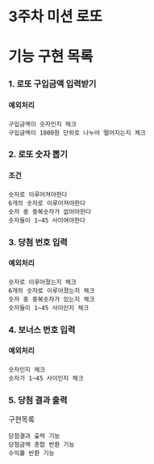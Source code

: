 # 3주차 미션 로또


# 기능 구현 목록

### 1. 로또 구입금액 입력받기
#### 예외처리
```
구입금액이 숫자인지 체크  
구입금액이 1000원 단위로 나누어 떨어지는지 체크
```  
### 2. 로또 숫자 뽑기
#### 조건
```
숫자로 이루어져야한다
6개의 숫자로 이루어져야한다
숫자 중 중복숫자가 없어야한다
숫자들이 1~45 사이여야한다
```

### 3. 당첨 번호 입력
#### 예외처리
```
숫자로 이루어졌는지 체크
6개의 숫자로 이루어졌는지 체크
숫자 중 중복숫자가 있는지 체크
숫자들이 1~45 사이인지 체크
```

### 4. 보너스 번호 입력
#### 예외처리
```
숫자인지 체크
숫자가 1~45 사이인지 체크
```

### 5. 당첨 결과 출력  
구현목록
```
당첨결과 출력 기능
당첨금액 총합 반환 기능
수익률 반환 기능
```